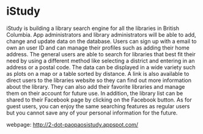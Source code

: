# iStudy
iStudy is building a library search engine for all the libraries in British Columbia. App administrators and library administrators will be able to add, change and update data on the database. Users can sign up with a email to own an user ID and can manage their profiles such as adding their home address. The general users are able to search for libraries that best fit their need by using a different method like selecting a district and entering in an address or a postal code. The data can be displayed in a wide variety such as plots on a map or a table sorted by distance. A link is also available to direct users to the libraries website so they can find out more information about the library. They can also add their favorite libraries and manage them on their account for future use. In addition, the library list can be shared to their Facebook page by clicking on the Facebook button. As for guest users, you can enjoy the same searching features as regular users but you cannot save any of your personal information for the future.

webpage: http://2-dot-paopaosistudy.appspot.com/
